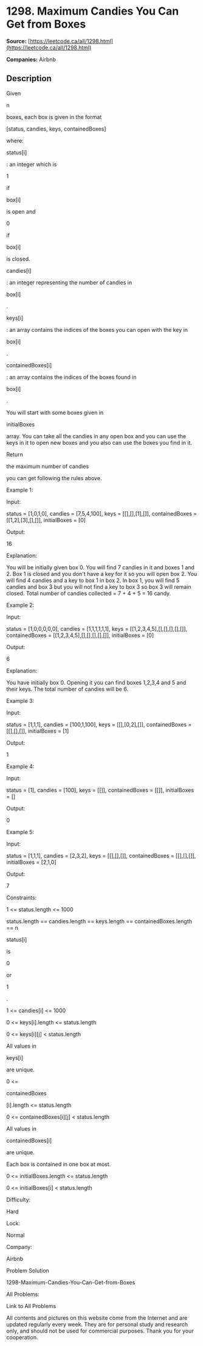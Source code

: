 # 1298. Maximum Candies You Can Get from Boxes

**Source:** [https://leetcode.ca/all/1298.html](https://leetcode.ca/all/1298.html)

**Companies:** Airbnb

## Description

Given

n

boxes, each box is given in the format

[status, candies,
            keys, containedBoxes]

where:

status[i]

: an integer which is

1

if

box[i]

is open and

0

if

box[i]

is closed.

candies[i]

: an integer representing the number of candies in

box[i]

.

keys[i]

: an array contains the indices of the boxes you can open
                    with the key in

box[i]

.

containedBoxes[i]

: an array contains the indices of the boxes found
                    in

box[i]

.

You will start with some boxes given in

initialBoxes

array. You can take
                all the candies in any open box and you can use the keys in it to open new
                boxes and you also can use the boxes you find in it.

Return

the maximum number of candies

you can get following the rules above.

Example 1:

Input:

status = [1,0,1,0], candies = [7,5,4,100], keys = [[],[],[1],[]], containedBoxes = [[1,2],[3],[],[]], initialBoxes = [0]

Output:

16

Explanation:

You will be initially given box 0. You will find 7 candies in it and boxes 1 and 2. Box 1 is closed and you don't have a key for it so you will open box 2. You will find 4 candies and a key to box 1 in box 2.
In box 1, you will find 5 candies and box 3 but you will not find a key to box 3 so box 3 will remain closed.
Total number of candies collected = 7 + 4 + 5 = 16 candy.

Example 2:

Input:

status = [1,0,0,0,0,0], candies = [1,1,1,1,1,1], keys = [[1,2,3,4,5],[],[],[],[],[]], containedBoxes = [[1,2,3,4,5],[],[],[],[],[]], initialBoxes = [0]

Output:

6

Explanation:

You have initially box 0. Opening it you can find boxes 1,2,3,4 and 5 and their keys. The total number of candies will be 6.

Example 3:

Input:

status = [1,1,1], candies = [100,1,100], keys = [[],[0,2],[]], containedBoxes = [[],[],[]], initialBoxes = [1]

Output:

1

Example 4:

Input:

status = [1], candies = [100], keys = [[]], containedBoxes = [[]], initialBoxes = []

Output:

0

Example 5:

Input:

status = [1,1,1], candies = [2,3,2], keys = [[],[],[]], containedBoxes = [[],[],[]], initialBoxes = [2,1,0]

Output:

7

Constraints:

1 <= status.length <= 1000

status.length == candies.length == keys.length == containedBoxes.length ==
                    n

status[i]

is

0

or

1

.

1 <= candies[i] <= 1000

0 <= keys[i].length <=
                    status.length

0 <= keys[i][j] < status.length

All values in

keys[i]

are unique.

0 <=

containedBoxes

[i].length <= status.length

0 <= containedBoxes[i][j] < status.length

All values in

containedBoxes[i]

are unique.

Each box is contained in one box at most.

0 <= initialBoxes.length <= status.length

0 <= initialBoxes[i] <
                    status.length

Difficulty:

Hard

Lock:

Normal

Company:

Airbnb

Problem Solution

1298-Maximum-Candies-You-Can-Get-from-Boxes

All Problems:

Link to All Problems

All contents and pictures on this website come from the Internet and are updated regularly every week. They are for personal study and research only, and should not be used for commercial purposes. Thank you for your cooperation.

